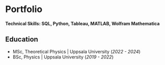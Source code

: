 # Portfolio

#### Technical Skills: SQL, Python, Tableau, MATLAB, Wolfram Mathematica

## Education
- MSc, Theoretical Physics | Uppsala University (_2022 - 2024_)
- BSc, Physics | Uppsala University (_2019 - 2022_)
